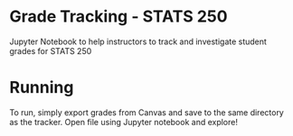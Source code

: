 # Grade Tracking - STATS 250
Jupyter Notebook to help instructors to track and investigate student grades for STATS 250

# Running
To run, simply export grades from Canvas and save to the same directory as the tracker. Open file using Jupyter notebook and explore!
